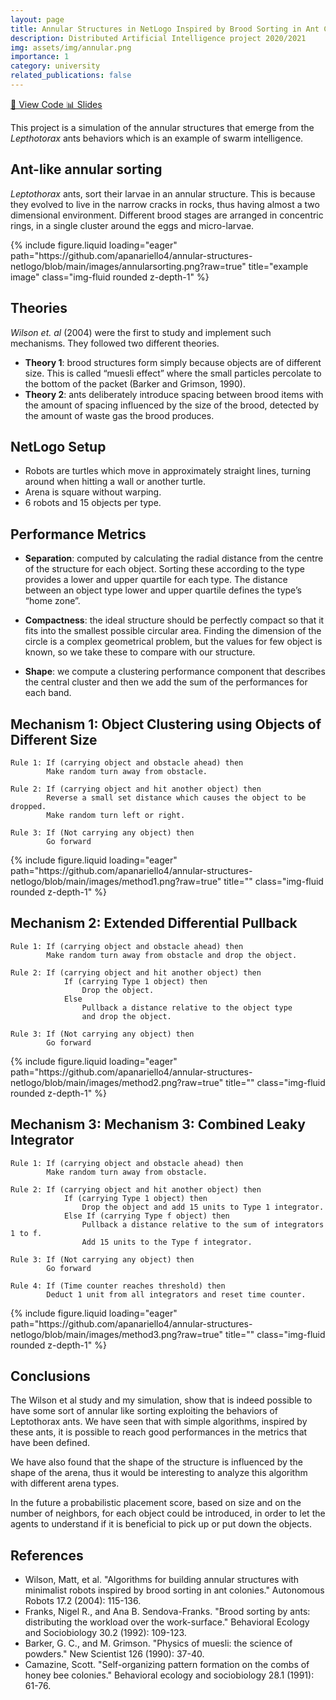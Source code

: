 ```yaml
---
layout: page
title: Annular Structures in NetLogo Inspired by Brood Sorting in Ant Colonies
description: Distributed Artificial Intelligence project 2020/2021
img: assets/img/annular.png
importance: 1
category: university
related_publications: false
---
```

<div class="mb-4">
    <a href="https://github.com/apanariello4/annular-structures-netlogo" class="btn btn-primary me-2" target="_blank">
        🔗 View Code
    </a>
     <a href="https://github.com/apanariello4/annular-structures-netlogo/blob/main/Annular%20Structures%20in%20NetLogo%20Inspired%20by%20Brood%20Sorting%20in%20Ant%20Colonies.pdf" class="btn btn-info" target="_blank">
        📊 Slides
    </a>
</div>

This project is a simulation of the annular structures that emerge from the *Lepthotorax* ants behaviors which is an example of swarm intelligence.


## Ant-like annular sorting

*Leptothorax* ants, sort their larvae in an annular structure. This is because they evolved to live in the narrow cracks in rocks, thus having almost a two dimensional environment. Different brood stages are arranged in concentric rings, in a single cluster around the eggs and micro-larvae.



<div class="row">
    <div class="col-sm-5 mt-3 mt-md-0">
        {% include figure.liquid loading="eager" path="https://github.com/apanariello4/annular-structures-netlogo/blob/main/images/annularsorting.png?raw=true" title="example image" class="img-fluid rounded z-depth-1" %}
    </div>
</div>


## Theories

*Wilson et. al* (2004) were the first to study and implement such mechanisms. They followed two
different theories.

- **Theory 1**: brood structures form simply because objects are of different size. This is called “muesli effect” where the small particles percolate to the bottom of the packet (Barker and Grimson, 1990).
- **Theory 2**: ants deliberately introduce spacing between brood items with the amount of spacing influenced by the size of the brood, detected by the amount of waste gas the brood produces.

## NetLogo Setup

- Robots are turtles which move in approximately straight lines, turning around when hitting a wall or another turtle.
- Arena is square without warping.
- 6 robots and 15 objects per type.

## Performance Metrics

- **Separation**: computed by calculating the radial distance from the centre of the structure for each object. Sorting these according to the type provides a lower and upper quartile for each type. The distance between an object type lower and upper quartile defines the type’s “home zone”.

- **Compactness**: the ideal structure should be perfectly compact so that it fits into the smallest possible circular area. Finding the dimension of the circle is a complex geometrical problem, but the values for few object is known, so we take these to compare with our structure.
- **Shape**: we compute a clustering performance component that describes the central cluster and then we add the sum of the performances for each band.

## Mechanism 1: Object Clustering using Objects of Different Size

```
Rule 1: If (carrying object and obstacle ahead) then
        Make random turn away from obstacle.

Rule 2: If (carrying object and hit another object) then
        Reverse a small set distance which causes the object to be dropped.
        Make random turn left or right.

Rule 3: If (Not carrying any object) then
        Go forward
```

<div class="row">
    <div class="col-sm mt-3 mt-md-0">
        {% include figure.liquid loading="eager" path="https://github.com/apanariello4/annular-structures-netlogo/blob/main/images/method1.png?raw=true" title="" class="img-fluid rounded z-depth-1" %}
    </div>
</div>


## Mechanism 2: Extended Differential Pullback
```
Rule 1: If (carrying object and obstacle ahead) then
        Make random turn away from obstacle and drop the object.

Rule 2: If (carrying object and hit another object) then
            If (carrying Type 1 object) then
                Drop the object.
            Else
                Pullback a distance relative to the object type
                and drop the object.

Rule 3: If (Not carrying any object) then
        Go forward
```
<div class="row">
    <div class="col-sm mt-3 mt-md-0">
        {% include figure.liquid loading="eager" path="https://github.com/apanariello4/annular-structures-netlogo/blob/main/images/method2.png?raw=true" title="" class="img-fluid rounded z-depth-1" %}
    </div>
</div>

## Mechanism 3: Mechanism 3: Combined Leaky Integrator
```
Rule 1: If (carrying object and obstacle ahead) then
        Make random turn away from obstacle.

Rule 2: If (carrying object and hit another object) then
            If (carrying Type 1 object) then
                Drop the object and add 15 units to Type 1 integrator.
            Else If (carrying Type f object) then
                Pullback a distance relative to the sum of integrators 1 to f.
                Add 15 units to the Type f integrator.

Rule 3: If (Not carrying any object) then
        Go forward

Rule 4: If (Time counter reaches threshold) then
        Deduct 1 unit from all integrators and reset time counter.
```
<div class="row">
    <div class="col-sm mt-3 mt-md-0">
        {% include figure.liquid loading="eager" path="https://github.com/apanariello4/annular-structures-netlogo/blob/main/images/method3.png?raw=true" title="" class="img-fluid rounded z-depth-1" %}
    </div>
</div>


## Conclusions

The Wilson et al study and my simulation, show that is indeed possible to have some sort of annular like sorting exploiting the behaviors of Leptothorax ants. We have seen that with simple algorithms, inspired by these ants, it is possible to reach good performances in the metrics that have been defined.

We have also found that the shape of the structure is influenced by the shape of the arena, thus it would be interesting to analyze this algorithm with different arena types.

In the future a probabilistic placement score, based on size and on the number of neighbors, for each object could be introduced, in order to let the agents to understand if it is beneficial to pick up or put down the objects.

## References

- Wilson, Matt, et al. "Algorithms for building annular structures with minimalist robots inspired by brood sorting in ant colonies." Autonomous Robots 17.2 (2004): 115-136.
- Franks, Nigel R., and Ana B. Sendova-Franks. "Brood sorting by ants: distributing the workload over the work-surface." Behavioral Ecology and Sociobiology 30.2 (1992): 109-123.
- Barker, G. C., and M. Grimson. "Physics of muesli: the science of powders." New Scientist 126 (1990): 37-40.
- Camazine, Scott. "Self-organizing pattern formation on the combs of honey bee colonies." Behavioral ecology and sociobiology 28.1 (1991): 61-76.

